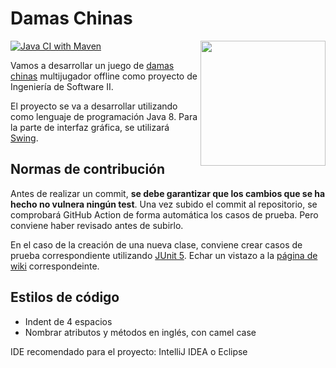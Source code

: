 # Damas Chinas

<img align="right" width="200" src="https://user-images.githubusercontent.com/5889006/111317939-e1518600-8664-11eb-861f-1aafaf6f8495.png">

[![Java CI with Maven](https://github.com/UCM-FDI-DISIA/2021-is2-dg-scichat/actions/workflows/maven.yml/badge.svg)](https://github.com/UCM-FDI-DISIA/2021-is2-dg-scichat/actions/workflows/maven.yml)

Vamos a desarrollar un juego de [damas chinas](https://es.wikipedia.org/wiki/Damas_chinas) multijugador offline como proyecto de Ingeniería de Software II.

El proyecto se va a desarrollar utilizando como lenguaje de programación Java 8. Para la parte de interfaz gráfica, se utilizará [Swing](https://es.wikipedia.org/wiki/Swing_(biblioteca_gr%C3%A1fica)). 

## Normas de contribución

Antes de realizar un commit, **se debe garantizar que los cambios que se ha hecho no vulnera ningún test**. Una vez subido el commit al repositorio, se comprobará GitHub Action de forma automática los casos de prueba. Pero conviene haber revisado antes de subirlo.

En el caso de la creación de una nueva clase, conviene crear casos de prueba correspondiente utilizando [JUnit 5](https://junit.org/junit5/). Echar un vistazo a la [página de wiki](https://github.com/UCM-FDI-DISIA/2021-is2-dg-scichat/wiki/Integraci%C3%B3n-con-Maven) correspondeinte.

## Estilos de código

* Indent de 4 espacios
* Nombrar atributos y métodos en inglés, con camel case

IDE recomendado para el proyecto: IntelliJ IDEA o Eclipse
